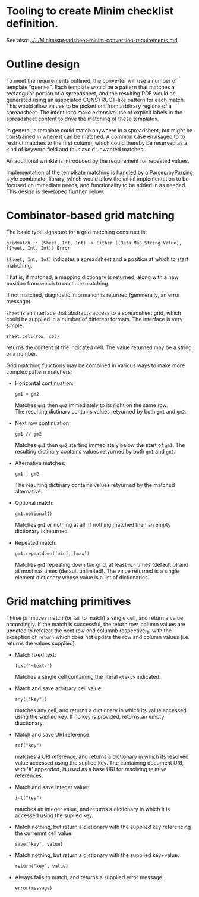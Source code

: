 # Tooling to create Minim checklist definition.

See also: [../../Minim/spreadsheet-minim-conversion-requirements.md]()


# Outline design

To meet the requirements outlined, the converter will use a number of template "queries".  Each template would be a pattern that matches a rectangular portion of a spreadsheet, and the resulting RDF would be generated using an associated CONSTRUCT-like pattern for each match.  This would allow values to be picked out from arbitrary regions of a spreadsheet.  The intent is to make extensive use of explicit labels in the spreadsheet content to drive the matching of these templates.

In general, a template could match anywhere in a spreadsheet, but might be constrained in where it can be matched.  A common case envisaged to to restrict matches to the first column, which could thereby be reserved as a kind of keyword field and thus avoid unwanted matches.

An additional wrinkle is introduced by the requirement for repeated values.  

Implementation of the templkate matching is handled by a Parsec/pyParsing style combinator library, which would allow the initial implementation to be focused on immediate needs, and functionality to be added in as needed.  This design is developed fiurther below.


# Combinator-based grid matching

The basic type signature for a grid matching construct is:

    gridmatch :: (Sheet, Int, Int) -> Either ((Data.Map String Value), (Sheet, Int, Int)) Error

`(Sheet, Int, Int)` indicates a spreadsheet and a position at which to start matrching.

That is, if matched, a mapping dictionary is returned, along with a new position from
which to continue matching.

If not matched, diagnostic information is returned (gemnerally, an error message).

`Sheet` is an interface that abstracts access to a spreadsheet grid, which could be supplied in a number of different formats.  The interface is very simple:

    sheet.cell(row, col)

returns the content of the indicated cell.  The value returned may be a string or a number.

Grid matching functions may be combined in various ways to make more complex pattern matchers:

*   Horizontal continuation:

        gm1 + gm2

    Matches `gm1` then `gm2` immediately to its right on the same row.  
    The resulting dictinary contains values retyurned by both `gm1` and `gm2`.

*   Next row continuation:

        gm1 // gm2

    Matches `gm1` then `gm2` starting immediately below the start of `gm1`.
    The resulting dictinary contains values retyurned by both `gm1` and `gm2`.

*   Alternative matches:

        gm1 | gm2

    The resulting dictinary contains values retyurned by the matched alternative.

*   Optional match:

        gm1.optional()

    Matches `gm1` or nothing at all.  If nothing matched then an empty dictionary is returned.

*   Repeated match:

        gm1.repeatdown([min], [max])

    Matches `gm1` repeating down the grid, at least `min` times (default 0) and 
    at most `max` times (default unlimited).
    The value returned is a single element dictionary whose value is a list of dictionaries.

# Grid matching primitives

These primitives match (or fail to match) a single cell, and return a value accordingly.
If the match is successful, the return row, column values are updated to refelect the next 
row and columnb respectively, with the exception of `return` which does not update the
row and column values (i.e. returns the values supplied).

*   Match fixed text:

        text("<text>")

    Matches a single cell containing the literal `<text>` indicated.

*   Match and save arbitrary cell value:

        any(["key"])

    matches any cell, and returns a dictionary in which its value accessed using the suplied key.
    If no key is provided, returns an empty diuctionary.

*   Match and save URI reference:

        ref("key")

    matches a URI reference, and returns a dictionary in which its resolved value accessed using 
    the suplied key.  The containing document URI, with '#' appended, is used as a base URI for 
    resolving relative references.

*   Match and save integer value:

        int("key")

    matches an integer value, and returns a dictionary in which it is accessed using the suplied key.

*   Match nothing, but return a dictionary with the supplied key referencing the curremnt cell value:

        save("key", value)

*   Match nothing, but return a dictionary with the supplied key+value:

        return("key", value)

*   Always fails to match, and returns a supplied error message:

        error(message)
